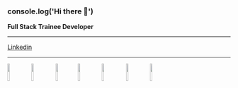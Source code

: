 ### console.log('Hi there 👋')

**Full Stack Trainee Developer**
_______
[Linkedin](https://www.linkedin.com/in/nicol%C3%A1s-mauber-a996121b9/)
_______

<div class='height:50px'>
<img src="https://upload.wikimedia.org/wikipedia/commons/thumb/4/47/React.svg/1200px-React.svg.png" width="10%"></img>
<img src="https://upload.wikimedia.org/wikipedia/commons/thumb/9/99/Unofficial_JavaScript_logo_2.svg/1200px-Unofficial_JavaScript_logo_2.svg.png" width="10%"></img>
<img src="https://www.fixedbuffer.com/wp-content/uploads/2019/06/reflexion.png" width="10%"></img><img src="https://upload.wikimedia.org/wikipedia/commons/thumb/b/b2/Bootstrap_logo.svg/1200px-Bootstrap_logo.svg.png" width="10%"></img>
<img src="https://cdn-icons-png.flaticon.com/512/919/919826.png" width="10%"></img>
<img src="https://upload.wikimedia.org/wikipedia/commons/thumb/6/61/HTML5_logo_and_wordmark.svg/1200px-HTML5_logo_and_wordmark.svg.png" width="10%"></img>
<img src="https://www.stonebranch.com/integration-hub/media/3c/64/66/1636642258/Stonebranch_SQL_Vendor_Product_Logo.svg" width="10%"></img>
 </div>





